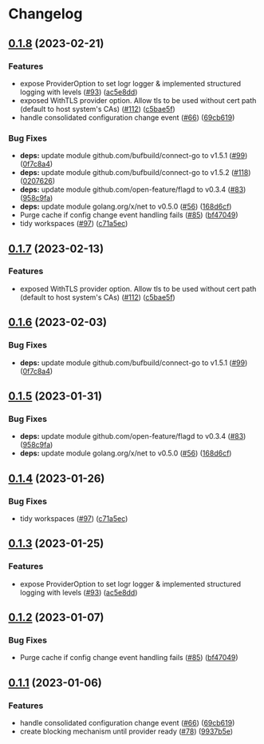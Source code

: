 # Changelog

## [0.1.8](https://github.com/thomaspoignant/open-feature-golang-sdk-contrib/compare/providers/flagd-v0.1.7...providers/flagd/v0.1.8) (2023-02-21)


### Features

* expose ProviderOption to set logr logger & implemented structured logging with levels ([#93](https://github.com/thomaspoignant/open-feature-golang-sdk-contrib/issues/93)) ([ac5e8dd](https://github.com/thomaspoignant/open-feature-golang-sdk-contrib/commit/ac5e8dd274c9fd811dccaca85d3aba33994b480b))
* exposed WithTLS provider option. Allow tls to be used without cert path (default to host system's CAs) ([#112](https://github.com/thomaspoignant/open-feature-golang-sdk-contrib/issues/112)) ([c5bae5f](https://github.com/thomaspoignant/open-feature-golang-sdk-contrib/commit/c5bae5f32b473796bdc2b7c8614439be53a37739))
* handle consolidated configuration change event ([#66](https://github.com/thomaspoignant/open-feature-golang-sdk-contrib/issues/66)) ([69cb619](https://github.com/thomaspoignant/open-feature-golang-sdk-contrib/commit/69cb619b6cf0a3095ae0bb2f6544e22fb3d5786e))


### Bug Fixes

* **deps:** update module github.com/bufbuild/connect-go to v1.5.1 ([#99](https://github.com/thomaspoignant/open-feature-golang-sdk-contrib/issues/99)) ([0f7c8a4](https://github.com/thomaspoignant/open-feature-golang-sdk-contrib/commit/0f7c8a435b4acfc75317a186c871b020c1432aed))
* **deps:** update module github.com/bufbuild/connect-go to v1.5.2 ([#118](https://github.com/thomaspoignant/open-feature-golang-sdk-contrib/issues/118)) ([0207626](https://github.com/thomaspoignant/open-feature-golang-sdk-contrib/commit/0207626f688d61a6d26dbfd3086e25277241401b))
* **deps:** update module github.com/open-feature/flagd to v0.3.4 ([#83](https://github.com/thomaspoignant/open-feature-golang-sdk-contrib/issues/83)) ([958c9fa](https://github.com/thomaspoignant/open-feature-golang-sdk-contrib/commit/958c9fa81637cbacf59259d100d74407f41cd87c))
* **deps:** update module golang.org/x/net to v0.5.0 ([#56](https://github.com/thomaspoignant/open-feature-golang-sdk-contrib/issues/56)) ([168d6cf](https://github.com/thomaspoignant/open-feature-golang-sdk-contrib/commit/168d6cf9b7047ba412c239f2349d2e3d4b02a21d))
* Purge cache if config change event handling fails ([#85](https://github.com/thomaspoignant/open-feature-golang-sdk-contrib/issues/85)) ([bf47049](https://github.com/thomaspoignant/open-feature-golang-sdk-contrib/commit/bf4704959411f3957a8c9266f0756b768c915ce1))
* tidy workspaces ([#97](https://github.com/thomaspoignant/open-feature-golang-sdk-contrib/issues/97)) ([c71a5ec](https://github.com/thomaspoignant/open-feature-golang-sdk-contrib/commit/c71a5ec7686ec0572bb47f17dbca7e0ec48252d7))

## [0.1.7](https://github.com/open-feature/go-sdk-contrib/compare/providers/flagd/v0.1.6...providers/flagd/v0.1.7) (2023-02-13)


### Features

* exposed WithTLS provider option. Allow tls to be used without cert path (default to host system's CAs) ([#112](https://github.com/open-feature/go-sdk-contrib/issues/112)) ([c5bae5f](https://github.com/open-feature/go-sdk-contrib/commit/c5bae5f32b473796bdc2b7c8614439be53a37739))

## [0.1.6](https://github.com/open-feature/go-sdk-contrib/compare/providers/flagd/v0.1.5...providers/flagd/v0.1.6) (2023-02-03)


### Bug Fixes

* **deps:** update module github.com/bufbuild/connect-go to v1.5.1 ([#99](https://github.com/open-feature/go-sdk-contrib/issues/99)) ([0f7c8a4](https://github.com/open-feature/go-sdk-contrib/commit/0f7c8a435b4acfc75317a186c871b020c1432aed))

## [0.1.5](https://github.com/open-feature/go-sdk-contrib/compare/providers/flagd/v0.1.4...providers/flagd/v0.1.5) (2023-01-31)


### Bug Fixes

* **deps:** update module github.com/open-feature/flagd to v0.3.4 ([#83](https://github.com/open-feature/go-sdk-contrib/issues/83)) ([958c9fa](https://github.com/open-feature/go-sdk-contrib/commit/958c9fa81637cbacf59259d100d74407f41cd87c))
* **deps:** update module golang.org/x/net to v0.5.0 ([#56](https://github.com/open-feature/go-sdk-contrib/issues/56)) ([168d6cf](https://github.com/open-feature/go-sdk-contrib/commit/168d6cf9b7047ba412c239f2349d2e3d4b02a21d))

## [0.1.4](https://github.com/open-feature/go-sdk-contrib/compare/providers/flagd/v0.1.3...providers/flagd/v0.1.4) (2023-01-26)


### Bug Fixes

* tidy workspaces ([#97](https://github.com/open-feature/go-sdk-contrib/issues/97)) ([c71a5ec](https://github.com/open-feature/go-sdk-contrib/commit/c71a5ec7686ec0572bb47f17dbca7e0ec48252d7))

## [0.1.3](https://github.com/open-feature/go-sdk-contrib/compare/providers/flagd/v0.1.2...providers/flagd/v0.1.3) (2023-01-25)


### Features

* expose ProviderOption to set logr logger & implemented structured logging with levels ([#93](https://github.com/open-feature/go-sdk-contrib/issues/93)) ([ac5e8dd](https://github.com/open-feature/go-sdk-contrib/commit/ac5e8dd274c9fd811dccaca85d3aba33994b480b))

## [0.1.2](https://github.com/open-feature/go-sdk-contrib/compare/providers/flagd/v0.1.1...providers/flagd/v0.1.2) (2023-01-07)


### Bug Fixes

* Purge cache if config change event handling fails ([#85](https://github.com/open-feature/go-sdk-contrib/issues/85)) ([bf47049](https://github.com/open-feature/go-sdk-contrib/commit/bf4704959411f3957a8c9266f0756b768c915ce1))

## [0.1.1](https://github.com/open-feature/go-sdk-contrib/compare/providers/flagd-v0.1.0...providers/flagd/v0.1.1) (2023-01-06)


### Features

* handle consolidated configuration change event ([#66](https://github.com/open-feature/go-sdk-contrib/issues/66)) ([69cb619](https://github.com/open-feature/go-sdk-contrib/commit/69cb619b6cf0a3095ae0bb2f6544e22fb3d5786e))
* create blocking mechanism until provider ready ([#78](https://github.com/open-feature/go-sdk-contrib/issues/68)) ([9937b5e](https://github.com/open-feature/go-sdk-contrib/commit/9937b5ed934155b987520c90754827d5376a4b04))
